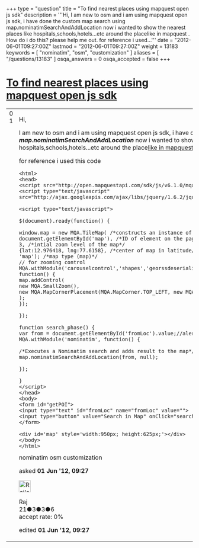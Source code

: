 +++
type = "question"
title = "To find nearest places using mapquest open js sdk"
description = '''Hi, I am new to osm and i am using mapquest open js sdk, i have done the custom map search using map.nominatimSearchAndAddLocation now i wanted to show the nearest places like hospitals,schools,hotels...etc around the placelike in mapquest . How do i do this? please help me out. for reference i used...'''
date = "2012-06-01T09:27:00Z"
lastmod = "2012-06-01T09:27:00Z"
weight = 13183
keywords = [ "nominatim", "osm", "customization" ]
aliases = [ "/questions/13183" ]
osqa_answers = 0
osqa_accepted = false
+++

<div class="headNormal">

# [To find nearest places using mapquest open js sdk](/questions/13183/to-find-nearest-places-using-mapquest-open-js-sdk)

</div>

<div id="main-body">

<div id="askform">

<table id="question-table" style="width:100%;">
<colgroup>
<col style="width: 50%" />
<col style="width: 50%" />
</colgroup>
<tbody>
<tr>
<td style="width: 30px; vertical-align: top"><div class="vote-buttons">
<span id="post-13183-upvote" class="ajax-command post-vote up" rel="nofollow" title="I like this post (click again to cancel)"> </span>
<div id="post-13183-score" class="post-score" title="current number of votes">
0
</div>
<span id="post-13183-downvote" class="ajax-command post-vote down" rel="nofollow" title="I dont like this post (click again to cancel)"> </span> <span id="favorite-mark" class="ajax-command favorite-mark" rel="nofollow" title="mark/unmark this question as favorite (click again to cancel)"> </span>
<div id="favorite-count" class="favorite-count">
1
</div>
</div></td>
<td><div id="item-right">
<div class="question-body">
<p>Hi,</p>
<p>I am new to osm and i am using mapquest open js sdk, i have done the custom map search using <strong><em>map.nominatimSearchAndAddLocation</em></strong> now i wanted to show the nearest places like hospitals,schools,hotels...etc around the place<a href="http://open.mapquest.com">like in mapquest</a> . How do i do this? please help me out.</p>
<p>for reference i used this code</p>
<pre><code>&lt;html&gt;
&lt;head&gt;
&lt;script src=&quot;http://open.mapquestapi.com/sdk/js/v6.1.0/mqa.toolkit.js&quot;&gt;&lt;/script&gt;
&lt;script type=&quot;text/javascript&quot; src=&quot;http://ajax.googleapis.com/ajax/libs/jquery/1.6.2/jquery.min.js&quot;&gt;&lt;/script&gt;
&#10;&lt;script type=&quot;text/javascript&quot;&gt;
&#10;$(document).ready(function() {
&#10;window.map = new MQA.TileMap( /*constructs an instance of MQA.TileMap*/
document.getElementById(&#39;map&#39;), /*ID of element on the page where you want the map added*/
3, /*intial zoom level of the map*/
{lat:12.976418, lng:77.6158}, /*center of map in latitude/longitude */
&#39;map&#39;); /*map type (map)*/
// for zooming control
MQA.withModule(&#39;carouselcontrol&#39;,&#39;shapes&#39;,&#39;georssdeserializer&#39;,&#39;remotecollection&#39;,&#39;smallzoom&#39;, function() {
map.addControl(
new MQA.SmallZoom(),
new MQA.MapCornerPlacement(MQA.MapCorner.TOP_LEFT, new MQA.Size(5,5))
);
});
&#10;});
&#10;function search_phase() {
var from = document.getElementById(&#39;fromLoc&#39;).value;//alert(from);
MQA.withModule(&#39;nominatim&#39;, function() {
&#10;/*Executes a Nominatim search and adds result to the map*/
map.nominatimSearchAndAddLocation(from, null);
&#10;});
&#10;}
&lt;/script&gt;
&lt;/head&gt;
&lt;body&gt;
&lt;form id=&quot;getPOI&quot;&gt;
&lt;input type=&quot;text&quot; id=&quot;fromLoc&quot; name=&quot;fromLoc&quot; value=&quot;&quot;&gt;
&lt;input type=&quot;button&quot; value=&quot;Search in Map&quot; onClick=&quot;search_phase();&quot;&gt;
&lt;/form&gt;
&#10;&lt;div id=&#39;map&#39; style=&#39;width:950px; height:625px;&#39;&gt;&lt;/div&gt;
&lt;/body&gt;
&lt;/html&gt;</code></pre>
</div>
<div id="question-tags" class="tags-container tags">
<span class="post-tag tag-link-nominatim" rel="tag" title="see questions tagged &#39;nominatim&#39;">nominatim</span> <span class="post-tag tag-link-osm" rel="tag" title="see questions tagged &#39;osm&#39;">osm</span> <span class="post-tag tag-link-customization" rel="tag" title="see questions tagged &#39;customization&#39;">customization</span>
</div>
<div id="question-controls" class="post-controls">
&#10;</div>
<div class="post-update-info-container">
<div class="post-update-info post-update-info-user">
<p>asked <strong>01 Jun '12, 09:27</strong></p>
<img src="https://secure.gravatar.com/avatar/e5d7a10853a60bd2257989437490cc74?s=32&amp;d=identicon&amp;r=g" class="gravatar" width="32" height="32" alt="Raj&#39;s gravatar image" />
<p><span>Raj</span><br />
<span class="score" title="21 reputation points">21</span><span title="3 badges"><span class="badge1">●</span><span class="badgecount">3</span></span><span title="3 badges"><span class="silver">●</span><span class="badgecount">3</span></span><span title="6 badges"><span class="bronze">●</span><span class="badgecount">6</span></span><br />
<span class="accept_rate" title="Rate of the user&#39;s accepted answers">accept rate:</span> <span title="Raj has no accepted answers">0%</span></p>
</div>
<div class="post-update-info post-update-info-edited">
<p><span> edited <strong>01 Jun '12, 09:27</strong> </span></p>
</div>
</div>
<div id="comments-container-13183" class="comments-container">
&#10;</div>
<div id="comment-tools-13183" class="comment-tools">
&#10;</div>
<div class="clear">
&#10;</div>
<div id="comment-13183-form-container" class="comment-form-container">
&#10;</div>
<div class="clear">
&#10;</div>
</div></td>
</tr>
</tbody>
</table>

</div>

</div>

